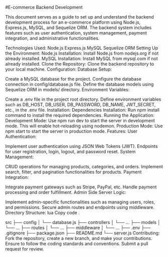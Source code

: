 #E-commerce Backend Development

This document serves as a guide to set up and understand the backend development process for an e-commerce platform using Node.js, Express.js, MySQL, and Sequelize ORM. The backend system includes features such as user authentication, system management, payment integration, and administrative functionalities.

Technologies Used:
Node.js
Express.js
MySQL
Sequelize ORM
Setting Up the Environment:
Node.js Installation: Install Node.js from nodejs.org if not already installed.
MySQL Installation: Install MySQL from mysql.com if not already installed.
Clone the Repository: Clone the backend repository to your local machine.
Configuration:
Database Setup:

Create a MySQL database for the project.
Configure the database connection in config/database.js file.
Define the database models using Sequelize ORM in models/ directory.
Environment Variables:

Create a .env file in the project root directory.
Define environment variables such as DB_HOST, DB_USER, DB_PASSWORD, DB_NAME, JWT_SECRET, etc., in the .env file.
Installation:
Dependencies Installation: Run npm install command to install the required dependencies.
Running the Application:
Development Mode: Use npm run dev to start the server in development mode. This will enable hot-reloading using nodemon.
Production Mode: Use npm start to start the server in production mode.
Features:
User Authentication:

Implement user authentication using JSON Web Tokens (JWT).
Endpoints for user registration, login, logout, and password reset.
System Management:

CRUD operations for managing products, categories, and orders.
Implement search, filter, and pagination functionalities for products.
Payment Integration:

Integrate payment gateways such as Stripe, PayPal, etc.
Handle payment processing and order fulfillment.
Admin Side Server Logic:

Implement admin-specific functionalities such as managing users, roles, and permissions.
Secure admin routes and endpoints using middleware.
Directory Structure:
lua
Copy code
.

src
├── config
│   └── database.js
├── controllers
│   └── ...
├── models
│   └── ...
├── routes
│   └── ...
├── middleware
│   └── ...
├── .env
├── .gitignore
├── package.json
├── README.md
└── server.js
Contributing:
Fork the repository, create a new branch, and make your contributions.
Ensure to follow the coding standards and conventions.
Submit a pull request for review.
